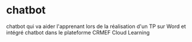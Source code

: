 # chatbot
chatbot qui va aider l'apprenant lors de la réalisation d'un TP sur Word et intégré chatbot dans le plateforme CRMEF Cloud Learning 
